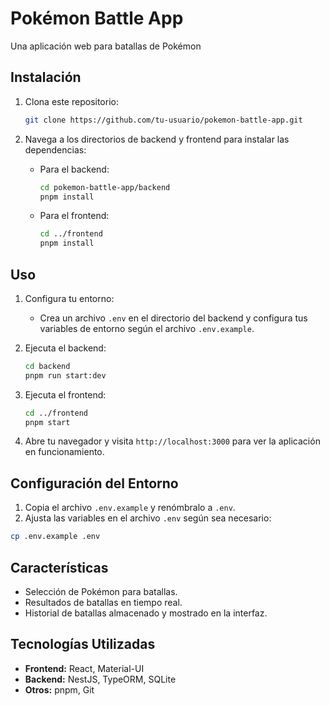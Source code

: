 # Pokémon Battle App

Una aplicación web para batallas de Pokémon

## Instalación

1. Clona este repositorio:

   ```bash
   git clone https://github.com/tu-usuario/pokemon-battle-app.git
   ```

2. Navega a los directorios de backend y frontend para instalar las dependencias:

   - Para el backend:

     ```bash
     cd pokemon-battle-app/backend
     pnpm install
     ```

   - Para el frontend:

     ```bash
     cd ../frontend
     pnpm install
     ```

## Uso

1. Configura tu entorno:

   - Crea un archivo `.env` en el directorio del backend y configura tus variables de entorno según el archivo `.env.example`.

2. Ejecuta el backend:

   ```bash
   cd backend
   pnpm run start:dev
   ```

3. Ejecuta el frontend:

   ```bash
   cd ../frontend
   pnpm start
   ```

4. Abre tu navegador y visita `http://localhost:3000` para ver la aplicación en funcionamiento.

## Configuración del Entorno

1. Copia el archivo `.env.example` y renómbralo a `.env`.
2. Ajusta las variables en el archivo `.env` según sea necesario:

```bash
cp .env.example .env
```

## Características

- Selección de Pokémon para batallas.
- Resultados de batallas en tiempo real.
- Historial de batallas almacenado y mostrado en la interfaz.

## Tecnologías Utilizadas

- **Frontend:** React, Material-UI
- **Backend:** NestJS, TypeORM, SQLite
- **Otros:** pnpm, Git
